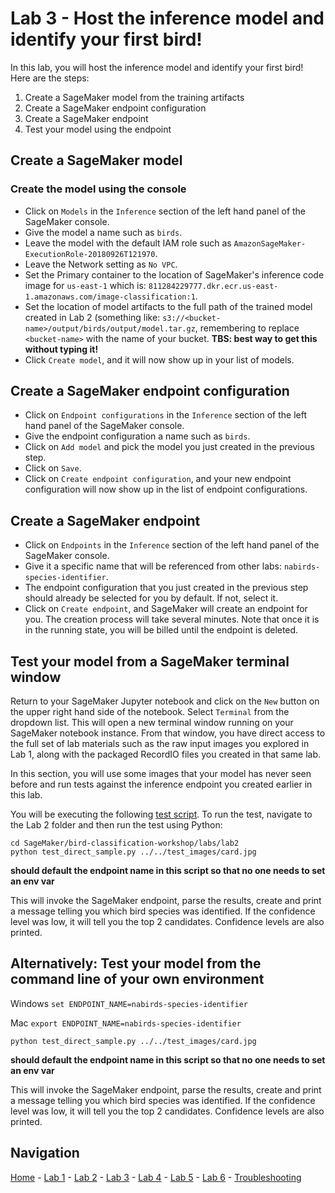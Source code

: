 # Lab 3 - Host the inference model and identify your first bird!

In this lab, you will host the inference model and identify your first bird!  Here are the steps:

1. Create a SageMaker model from the training artifacts
2. Create a SageMaker endpoint configuration
3. Create a SageMaker endpoint
4. Test your model using the endpoint

## Create a SageMaker model

### Create the model using the console

* Click on `Models` in the `Inference` section of the left hand panel of the SageMaker console.
* Give the model a name such as `birds`.
* Leave the model with the default IAM role such as `AmazonSageMaker-ExecutionRole-20180926T121970`.
* Leave the Network setting as `No VPC`.
* Set the Primary container to the location of SageMaker's inference code image for `us-east-1` which is:
 `811284229777.dkr.ecr.us-east-1.amazonaws.com/image-classification:1`.
* Set the location of model artifacts to the full path of the trained model created in Lab 2 (something like: `s3://<bucket-name>/output/birds/output/model.tar.gz`, remembering to replace `<bucket-name>` with the name of your bucket.  **TBS: best way to get this without typing it!**
* Click `Create model`, and it will now show up in your list of models.

## Create a SageMaker endpoint configuration

* Click on `Endpoint configurations` in the `Inference` section of the left hand panel of the SageMaker console.
* Give the endpoint configuration a name such as `birds`.
* Click on `Add model` and pick the model you just created in the previous step.
* Click on `Save`.
* Click on `Create endpoint configuration`, and your new endpoint configuration will now show up in the list of endpoint configurations.

## Create a SageMaker endpoint

* Click on `Endpoints` in the `Inference` section of the left hand panel of the SageMaker console.
* Give it a specific name that will be referenced from other labs: `nabirds-species-identifier`.
* The endpoint configuration that you just created in the previous step should already be selected for you by default.  If not, select it.
* Click on `Create endpoint`, and SageMaker will create an endpoint for you.  The creation process will take several minutes.  Note that once it is in the running state, you will be billed until the endpoint is deleted.

## Test your model from a SageMaker terminal window

Return to your SageMaker Jupyter notebook and click on the `New` button on the upper right hand side of the notebook.  Select `Terminal` from the dropdown list.  This will open a new terminal window running on your SageMaker notebook instance.  From that window, you have direct access to the full set of lab materials such as the raw input images you explored in Lab 1, along with the packaged RecordIO files you created in that same lab.

In this section, you will use some images that your model has never seen before and run tests against the inference endpoint you created earlier in this lab.

You will be executing the following [test script](../labs/lab2/test_direct_sample.py).  To run the test, navigate to the Lab 2 folder and then run the test using Python:

```
cd SageMaker/bird-classification-workshop/labs/lab2
python test_direct_sample.py ../../test_images/card.jpg
```

**should default the endpoint name in this script so that no one needs to set an env var**

This will invoke the SageMaker endpoint, parse the results, create and print a message telling you which bird species was identified.  If the confidence level was low, it will tell you the top 2 candidates.  Confidence levels are also printed.


## Alternatively: Test your model from the command line of your own environment

Windows
`set ENDPOINT_NAME=nabirds-species-identifier`

Mac
`export ENDPOINT_NAME=nabirds-species-identifier`


`python test_direct_sample.py ../../test_images/card.jpg`

**should default the endpoint name in this script so that no one needs to set an env var**

This will invoke the SageMaker endpoint, parse the results, create and print a message telling you which bird species was identified.  If the confidence level was low, it will tell you the top 2 candidates.  Confidence levels are also printed.

## Navigation

[Home](../README.md) - [Lab 1](lab1-image-prep.md) - [Lab 2](lab2-train-model.md) - [Lab 3](lab3-host-model.md) - [Lab 4](lab4-trigger-inference-from-s3.md) - [Lab 5](lab5-deeplens-detect-and-classify.md) - [Lab 6](lab6-text-notification.md) - [Troubleshooting](troubleshooting.md)

